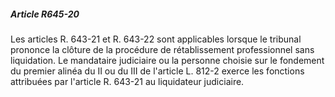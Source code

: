 ##### Article R645-20

Les articles R. 643-21 et R. 643-22 sont applicables lorsque le tribunal prononce la clôture de la procédure de rétablissement professionnel sans liquidation. Le mandataire judiciaire ou la personne choisie sur le fondement du premier alinéa du II ou du III de l'article L. 812-2 exerce les fonctions attribuées par l'article R. 643-21 au liquidateur judiciaire.

